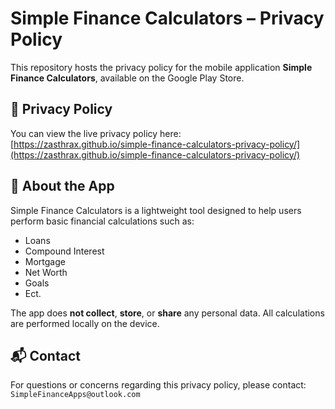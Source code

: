 # Simple Finance Calculators – Privacy Policy

This repository hosts the privacy policy for the mobile application **Simple Finance Calculators**, available on the Google Play Store.

## 🔐 Privacy Policy

You can view the live privacy policy here:  
[https://zasthrax.github.io/simple-finance-calculators-privacy-policy/](https://zasthrax.github.io/simple-finance-calculators-privacy-policy/)

## 📱 About the App

Simple Finance Calculators is a lightweight tool designed to help users perform basic financial calculations such as:

- Loans
- Compound Interest
- Mortgage
- Net Worth
- Goals
- Ect.

The app does **not collect**, **store**, or **share** any personal data. All calculations are performed locally on the device.

## 📬 Contact

For questions or concerns regarding this privacy policy, please contact:  
`SimpleFinanceApps@outlook.com`
